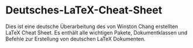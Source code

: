 Deutsches-LaTeX-Cheat-Sheet
===========================
Dies ist eine deutsche Überarbeitung des von Winston Chang erstellten LaTeX Cheat Sheet. Es enthält alle wichtigen Pakete, Dokumentklassen und Befehle zur Erstellung von deutschen LaTeX Dokumenten.

